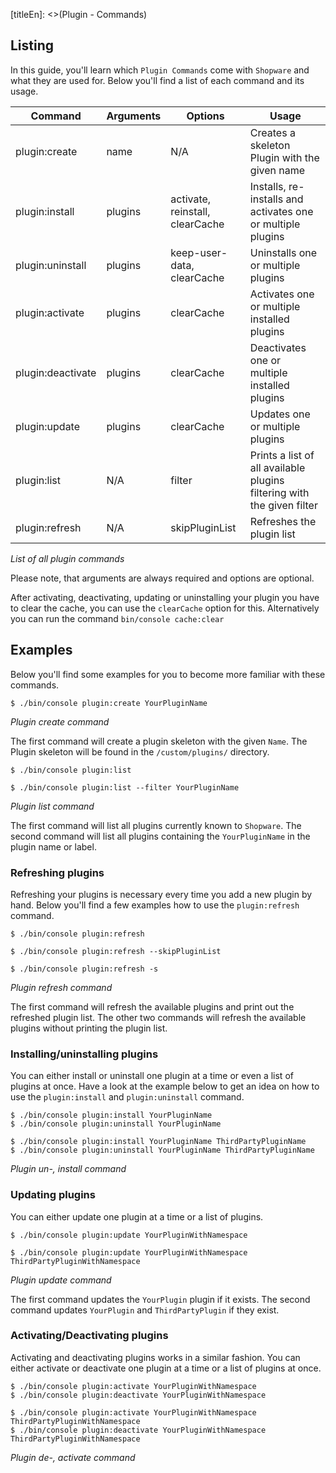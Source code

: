 [titleEn]: <>(Plugin - Commands)

## Listing
In this guide, you'll learn which `Plugin Commands` come with `Shopware` and what they are used for.
Below you'll find a list of each command and its usage.

| Command           | Arguments | Options                         | Usage                                                                  |
|-------------------|-----------|---------------------------------|------------------------------------------------------------------------|
| plugin:create     | name      | N/A                             | Creates a skeleton Plugin with the given name
| plugin:install    | plugins   | activate, reinstall, clearCache | Installs, re-installs and activates one or multiple plugins            |
| plugin:uninstall  | plugins   | keep-user-data, clearCache      | Uninstalls one or multiple plugins                                     |
| plugin:activate   | plugins   | clearCache                      | Activates one or multiple installed plugins                            |
| plugin:deactivate | plugins   | clearCache                      | Deactivates one or multiple installed plugins                          |
| plugin:update     | plugins   | clearCache                      | Updates one or multiple plugins                                        |
| plugin:list       | N/A       | filter                          | Prints a list of all available plugins filtering with the given filter |
| plugin:refresh    | N/A       | skipPluginList                  | Refreshes the plugin list                                              |

*List of all plugin commands*

Please note, that arguments are always required and options are optional.

After activating, deactivating, updating or uninstalling your plugin you have to clear the cache, you can use the `clearCache` option for this.
Alternatively you can run the command `bin/console cache:clear`

## Examples

Below you'll find some examples for you to become more familiar with these commands.

```
$ ./bin/console plugin:create YourPluginName
```
*Plugin create command*

The first command will create a plugin skeleton with the given `Name`.
The Plugin skeleton will be found in the `/custom/plugins/` directory. 

```
$ ./bin/console plugin:list

$ ./bin/console plugin:list --filter YourPluginName
```
*Plugin list command*

The first command will list all plugins currently known to `Shopware`.
The second command will list all plugins containing the `YourPluginName` in the plugin name or label.

### Refreshing plugins

Refreshing your plugins is necessary every time you add a new plugin by hand.
Below you'll find a few examples how to use the `plugin:refresh` command.

```
$ ./bin/console plugin:refresh

$ ./bin/console plugin:refresh --skipPluginList

$ ./bin/console plugin:refresh -s
```
*Plugin refresh command*

The first command will refresh the available plugins and print out the refreshed plugin list.
The other two commands will refresh the available plugins without printing the plugin list.

### Installing/uninstalling plugins

You can either install or uninstall one plugin at a time or even a list of plugins at once.
Have a look at the example below to get an idea on how to use the `plugin:install` and `plugin:uninstall` command.

```
$ ./bin/console plugin:install YourPluginName
$ ./bin/console plugin:uninstall YourPluginName

$ ./bin/console plugin:install YourPluginName ThirdPartyPluginName
$ ./bin/console plugin:uninstall YourPluginName ThirdPartyPluginName
```
*Plugin un-, install command*

### Updating plugins

You can either update one plugin at a time or a list of plugins.

```
$ ./bin/console plugin:update YourPluginWithNamespace

$ ./bin/console plugin:update YourPluginWithNamespace ThirdPartyPluginWithNamespace
```
*Plugin update command*

The first command updates the `YourPlugin` plugin if it exists.
The second command updates `YourPlugin` and `ThirdPartyPlugin` if they exist.

### Activating/Deactivating plugins

Activating and deactivating plugins works in a similar fashion.
You can either activate or deactivate one plugin at a time or a list of plugins at once.

```
$ ./bin/console plugin:activate YourPluginWithNamespace
$ ./bin/console plugin:deactivate YourPluginWithNamespace

$ ./bin/console plugin:activate YourPluginWithNamespace ThirdPartyPluginWithNamespace
$ ./bin/console plugin:deactivate YourPluginWithNamespace ThirdPartyPluginWithNamespace
```
*Plugin de-, activate command*
